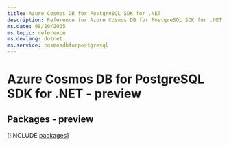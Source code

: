 ```yaml
---
title: Azure Cosmos DB for PostgreSQL SDK for .NET
description: Reference for Azure Cosmos DB for PostgreSQL SDK for .NET
ms.date: 08/20/2025
ms.topic: reference
ms.devlang: dotnet
ms.service: cosmosdbforpostgresql
---
```

# Azure Cosmos DB for PostgreSQL SDK for .NET - preview
## Packages - preview
[!INCLUDE [packages](cosmos-db-for-postgresql-index.md)]